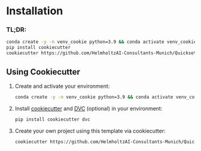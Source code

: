 # Installation

### TL;DR:
```bash
conda create -y -n venv_cookie python=3.9 && conda activate venv_cookie
pip install cookiecutter
cookiecutter https://github.com/HelmholtzAI-Consultants-Munich/Quicksetup-ai.git
```



## Using Cookiecutter
1. Create and activate your environment:
    ```bash
    conda create -y -n venv_cookie python=3.9 && conda activate venv_cookie
    ```

2. Install [cookiecutter](https://cookiecutter.readthedocs.io/en/latest/) and [DVC](https://dvc.org/) (optional) in 
   your 
   environment:
    ```bash
    pip install cookiecutter dvc
    ```
3. Create your own project using this template via cookiecutter:
    ```bash
    cookiecutter https://github.com/HelmholtzAI-Consultants-Munich/Quicksetup-ai.git
    ```